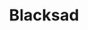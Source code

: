 ---
collection: rolLudoteca
title: 'Blacksad'
image: blacksad-juego-de-rol-papel.jpeg
editorial: 'Nosolorol'
editorial_ref: 'LO020'
isbn:
type: 'Básico'
web: https://www.nosolorol.com/es/blacksad/259/blacksad-juego-de-rol-papel
format: 'Libro tapa dura'
system: 'Blacksad'
created_at: '2021-01-07T20:10:57+00:00'
---